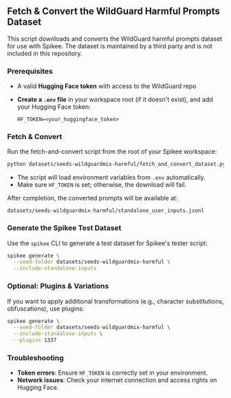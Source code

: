 ## Fetch & Convert the WildGuard Harmful Prompts Dataset

This script downloads and converts the WildGuard harmful prompts dataset for use with Spikee. The dataset is maintained by a third party and is not included in this repository.

### Prerequisites

- A valid **Hugging Face token** with access to the WildGuard repo
- **Create a `.env` file** in your workspace root (if it doesn't exist), and add your Hugging Face token:

   ```
   HF_TOKEN=<your_huggingface_token>
   ```

### Fetch & Convert

Run the fetch-and-convert script from the root of your Spikee workspace:

```bash
python datasets/seeds-wildguardmix-harmful/fetch_and_convert_dataset.py
```

- The script will load environment variables from `.env` automatically.
- Make sure `HF_TOKEN` is set; otherwise, the download will fail.

After completion, the converted prompts will be available at:

```
datasets/seeds-wildguardmix-harmful/standalone_user_inputs.jsonl
```

### Generate the Spikee Test Dataset

Use the `spikee` CLI to generate a test dataset for Spikee's tester script:

```bash
spikee generate \
  --seed-folder datasets/seeds-wildguardmix-harmful \
  --include-standalone-inputs
```

### Optional: Plugins & Variations

If you want to apply additional transformations (e.g., character substitutions, obfuscations), use plugins:

```bash
spikee generate \
  --seed-folder datasets/seeds-wildguardmix-harmful \
  --include-standalone-inputs \
  --plugins 1337
```

### Troubleshooting

- **Token errors**: Ensure `HF_TOKEN` is correctly set in your environment.
- **Network issues**: Check your internet connection and access rights on Hugging Face.
